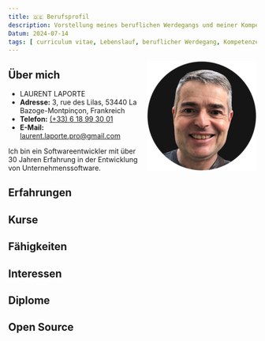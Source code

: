 ```yaml
---
title: 🇩🇪 Berufsprofil
description: Vorstellung meines beruflichen Werdegangs und meiner Kompetenzen.
Datum: 2024-07-14
tags: [ curriculum vitae, Lebenslauf, beruflicher Werdegang, Kompetenzen, Ausbildung ]
---
```


<img alt="Profil von Laurent LAPORTE" src="../images/profile-laurent-laporte.png" title="Laurent LAPORTE"
     style="float: right; margin: 0 0 1em 1em; width: 223px; height: 223px"/>

## Über mich

- LAURENT LAPORTE
- **Adresse:** 3, rue des Lilas, 53440 La Bazoge-Montpinçon, Frankreich
- **Telefon:** [(+33) 6 18 99 30 01](tel:+33618993001)
- **E-Mail:** [laurent.laporte.pro@gmail.com](mailto:laurent.laporte.pro@gmail.com)

Ich bin ein Softwareentwickler mit über 30 Jahren Erfahrung in der Entwicklung von Unternehmenssoftware.

## Erfahrungen

## Kurse

## Fähigkeiten

## Interessen

## Diplome

## Open Source
